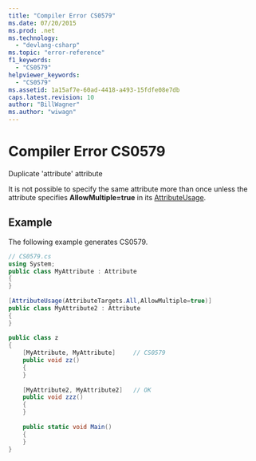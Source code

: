 ```yaml
---
title: "Compiler Error CS0579"
ms.date: 07/20/2015
ms.prod: .net
ms.technology: 
  - "devlang-csharp"
ms.topic: "error-reference"
f1_keywords: 
  - "CS0579"
helpviewer_keywords: 
  - "CS0579"
ms.assetid: 1a15af7e-60ad-4418-a493-15fdfe08e7db
caps.latest.revision: 10
author: "BillWagner"
ms.author: "wiwagn"
---
```

# Compiler Error CS0579
Duplicate 'attribute' attribute  
  
 It is not possible to specify the same attribute more than once unless the attribute specifies **AllowMultiple=true** in its [AttributeUsage](../../../csharp/programming-guide/concepts/attributes/attributeusage.md).  
  
## Example  
 The following example generates CS0579.  
  
```csharp  
// CS0579.cs  
using System;  
public class MyAttribute : Attribute  
{  
}  
  
[AttributeUsage(AttributeTargets.All,AllowMultiple=true)]  
public class MyAttribute2 : Attribute  
{  
}  
  
public class z  
{  
    [MyAttribute, MyAttribute]     // CS0579  
    public void zz()  
    {  
    }  
  
    [MyAttribute2, MyAttribute2]   // OK  
    public void zzz()  
    {  
    }  
  
    public static void Main()  
    {  
    }  
}  
```
